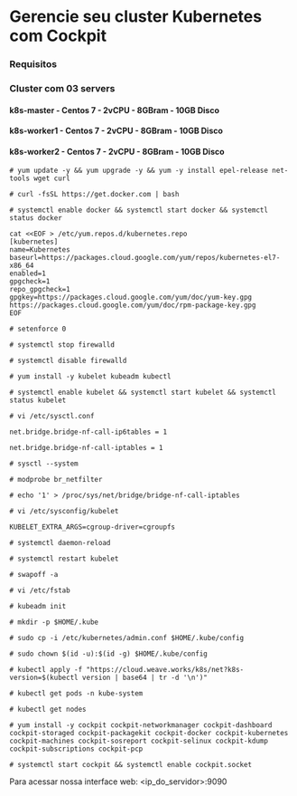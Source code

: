 # Gerencie seu cluster Kubernetes com Cockpit

### Requisitos

### Cluster com 03 servers
#### k8s-master - Centos 7 - 2vCPU - 8GBram - 10GB Disco
#### k8s-worker1 - Centos 7 - 2vCPU - 8GBram - 10GB Disco
#### k8s-worker2 - Centos 7 - 2vCPU - 8GBram - 10GB Disco

```
# yum update -y && yum upgrade -y && yum -y install epel-release net-tools wget curl
```
```
# curl -fsSL https://get.docker.com | bash
```
```
# systemctl enable docker && systemctl start docker && systemctl status docker
```
```
cat <<EOF > /etc/yum.repos.d/kubernetes.repo
[kubernetes]
name=Kubernetes
baseurl=https://packages.cloud.google.com/yum/repos/kubernetes-el7-x86_64
enabled=1
gpgcheck=1
repo_gpgcheck=1
gpgkey=https://packages.cloud.google.com/yum/doc/yum-key.gpg https://packages.cloud.google.com/yum/doc/rpm-package-key.gpg
EOF
```
```
# setenforce 0
```
```
# systemctl stop firewalld
```
```
# systemctl disable firewalld
```
```
# yum install -y kubelet kubeadm kubectl
```
```
# systemctl enable kubelet && systemctl start kubelet && systemctl status kubelet
```

```
# vi /etc/sysctl.conf

net.bridge.bridge-nf-call-ip6tables = 1

net.bridge.bridge-nf-call-iptables = 1
```
```
# sysctl --system
```
```
# modprobe br_netfilter
```
```
# echo '1' > /proc/sys/net/bridge/bridge-nf-call-iptables
```
```
# vi /etc/sysconfig/kubelet
```
```
KUBELET_EXTRA_ARGS=cgroup-driver=cgroupfs
```
```
# systemctl daemon-reload
```
```
# systemctl restart kubelet
```
```
# swapoff -a
```
```
# vi /etc/fstab
```
```
# kubeadm init
```
```
# mkdir -p $HOME/.kube
```
```
# sudo cp -i /etc/kubernetes/admin.conf $HOME/.kube/config
```
```
# sudo chown $(id -u):$(id -g) $HOME/.kube/config
```
```
# kubectl apply -f "https://cloud.weave.works/k8s/net?k8s-version=$(kubectl version | base64 | tr -d '\n')"
```
```
# kubectl get pods -n kube-system
```
```
# kubectl get nodes
```
```
# yum install -y cockpit cockpit-networkmanager cockpit-dashboard cockpit-storaged cockpit-packagekit cockpit-docker cockpit-kubernetes cockpit-machines cockpit-sosreport cockpit-selinux cockpit-kdump cockpit-subscriptions cockpit-pcp
```

```
# systemctl start cockpit && systemctl enable cockpit.socket 
```

Para acessar nossa interface web: <ip_do_servidor>:9090




